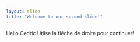 ```yaml
---
layout: slide
title: "Welcome to our second slide!"
---
```

Hello Cedric
Utlise la flêche de droite pour continuer!
